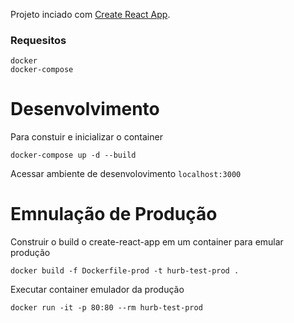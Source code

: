 Projeto inciado com [Create React App](https://github.com/facebookincubator/create-react-app).

### Requesitos

```
docker
docker-compose
```

# Desenvolvimento

Para constuir e inicializar o container

```
docker-compose up -d --build
```

Acessar ambiente de desenvolovimento `localhost:3000`

# Emnulação de Produção

Construir o build o create-react-app em um container para emular produção

```
docker build -f Dockerfile-prod -t hurb-test-prod .
```

Executar container emulador da produção

```
docker run -it -p 80:80 --rm hurb-test-prod
```

